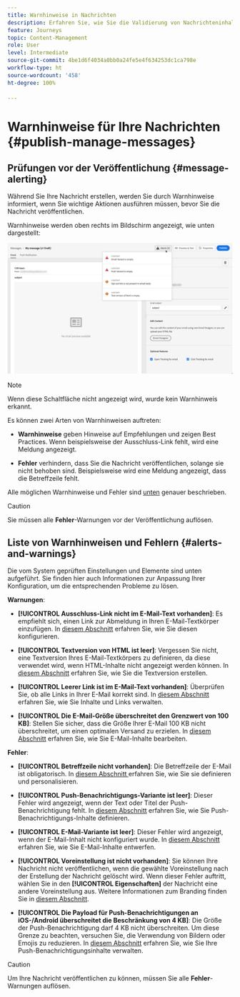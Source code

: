 ```yaml
---
title: Warnhinweise in Nachrichten
description: Erfahren Sie, wie Sie die Validierung von Nachrichteninhalten überprüfen und Fehler beheben können
feature: Journeys
topic: Content-Management
role: User
level: Intermediate
source-git-commit: 4be1d6f4034a0bb0a24fe5e4f634253dc1ca798e
workflow-type: ht
source-wordcount: '458'
ht-degree: 100%

---
```


# Warnhinweise für Ihre Nachrichten {#publish-manage-messages}

## Prüfungen vor der Veröffentlichung {#message-alerting}

Während Sie Ihre Nachricht erstellen, werden Sie durch Warnhinweise informiert, wenn Sie wichtige Aktionen ausführen müssen, bevor Sie die Nachricht veröffentlichen.

Warnhinweise werden oben rechts im Bildschirm angezeigt, wie unten dargestellt:

![](assets/message-alerts.png)

>[!NOTE]
>
>Wenn diese Schaltfläche nicht angezeigt wird, wurde kein Warnhinweis erkannt.

Es können zwei Arten von Warnhinweisen auftreten:

* **Warnhinweise** geben Hinweise auf Empfehlungen und zeigen Best Practices. Wenn beispielsweise der Ausschluss-Link fehlt, wird eine Meldung angezeigt.

* **Fehler** verhindern, dass Sie die Nachricht veröffentlichen, solange sie nicht behoben sind. Beispielsweise wird eine Meldung angezeigt, dass die Betreffzeile fehlt.

Alle möglichen Warnhinweise und Fehler sind [unten](#alerts-and-warnings) genauer beschrieben.

>[!CAUTION]
>
> Sie müssen alle **Fehler**-Warnungen vor der Veröffentlichung auflösen.

## Liste von Warnhinweisen und Fehlern {#alerts-and-warnings}

Die vom System geprüften Einstellungen und Elemente sind unten aufgeführt. Sie finden hier auch Informationen zur Anpassung Ihrer Konfiguration, um die entsprechenden Probleme zu lösen.

**Warnungen**:

* **[!UICONTROL Ausschluss-Link nicht im E-Mail-Text vorhanden]**: Es empfiehlt sich, einen Link zur Abmeldung in Ihren E-Mail-Textkörper einzufügen. In [diesem Abschnitt](consent.md) erfahren Sie, wie Sie diesen konfigurieren.

* **[!UICONTROL Textversion von HTML ist leer]**: Vergessen Sie nicht, eine Textversion Ihres E-Mail-Textkörpers zu definieren, da diese verwendet wird, wenn HTML-Inhalte nicht angezeigt werden können. In [diesem Abschnitt](create-email-content.md#generate-text-version) erfahren Sie, wie Sie die Textversion erstellen.

* **[!UICONTROL Leerer Link ist im E-Mail-Text vorhanden]**: Überprüfen Sie, ob alle Links in Ihrer E-Mail korrekt sind. In [diesem Abschnitt](create-email-content.md) erfahren Sie, wie Sie Inhalte und Links verwalten.

* **[!UICONTROL Die E-Mail-Größe überschreitet den Grenzwert von 100 KB]**: Stellen Sie sicher, dass die Größe Ihrer E-Mail 100 KB nicht überschreitet, um einen optimalen Versand zu erzielen. In [diesem Abschnitt](create-email-content.md) erfahren Sie, wie Sie E-Mail-Inhalte bearbeiten.

**Fehler**:

* **[!UICONTROL Betreffzeile nicht vorhanden]**: Die Betreffzeile der E-Mail ist obligatorisch. In [diesem Abschnitt ](create-email.md) erfahren Sie, wie Sie sie definieren und personalisieren.

   <!--HTML is empty when Amp HTML is present-->

* **[!UICONTROL Push-Benachrichtigungs-Variante ist leer]**: Dieser Fehler wird angezeigt, wenn der Text oder Titel der Push-Benachrichtigung fehlt. In [diesem Abschnitt](create-push.md) erfahren Sie, wie Sie Push-Benachrichtigungs-Inhalte definieren.

* **[!UICONTROL E-Mail-Variante ist leer]**: Dieser Fehler wird angezeigt, wenn der E-Mail-Inhalt nicht konfiguriert wurde. In [diesem Abschnitt](design-emails.md) erfahren Sie, wie Sie E-Mail-Inhalte entwerfen.

* **[!UICONTROL Voreinstellung ist nicht vorhanden]**: Sie können Ihre Nachricht nicht veröffentlichen, wenn die gewählte Voreinstellung nach der Erstellung der Nachricht gelöscht wird. Wenn dieser Fehler auftritt, wählen Sie in den **[!UICONTROL Eigenschaften]** der Nachricht eine andere Voreinstellung aus. Weitere Informationen zum Branding finden Sie in [diesem Abschnitt](configuration/about-subdomain-delegation.md).

* **[!UICONTROL Die Payload für Push-Benachrichtigungen an iOS-/Android überschreitet die Beschränkung von 4 KB]**: Die Größe der Push-Benachrichtigung darf 4 KB nicht überschreiten. Um diese Grenze zu beachten, versuchen Sie, die Verwendung von Bildern oder Emojis zu reduzieren. In [diesem Abschnitt](create-push.md) erfahren Sie, wie Sie Ihre Push-Benachrichtigungsinhalte verwalten.

>[!CAUTION]
>
> Um Ihre Nachricht veröffentlichen zu können, müssen Sie alle **Fehler**-Warnungen auflösen.

<!--Other issues can stop publication such as:
* The push notification title is empty-->
